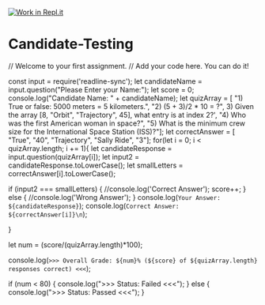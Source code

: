 [![Work in Repl.it](https://classroom.github.com/assets/work-in-replit-14baed9a392b3a25080506f3b7b6d57f295ec2978f6f33ec97e36a161684cbe9.svg)](https://classroom.github.com/online_ide?assignment_repo_id=4147921&assignment_repo_type=AssignmentRepo)
# Candidate-Testing

// Welcome to your first assignment.
// Add your code here. You can do it!

const input = require('readline-sync');
let candidateName = input.question("Please Enter your Name:");
let score = 0;
console.log("Candidate Name: " + candidateName);
let quizArray = [
"1) True or false: 5000 meters = 5 kilometers.",
"2) (5 + 3)/2 * 10 = ?",
3) Given the array [8, "Orbit", "Trajectory", 45], what entry is at index 2?',
"4) Who was the first American woman in space?",
"5) What is the minimum crew size for the International Space Station (ISS)?"];
let correctAnswer = [
"True",
"40",
"Trajectory",
"Sally Ride",
"3"];
for(let i = 0; i < quizArray.length; i += 1){
let candidateResponse = input.question(quizArray[i]);
let input2 = candidateResponse.toLowerCase();
let smallLetters = correctAnswer[i].toLowerCase();

if (input2 === smallLetters) {
//console.log('Correct Answer');
score++;
} else {
//console.log('Wrong Answer');
}
console.log(`Your Answer: ${candidateResponse}`);
console.log(`Correct Answer: ${correctAnswer[i]}\n`);

}

let num = (score/(quizArray.length)*100);

console.log(`>>> Overall Grade: ${num}% (${score} of ${quizArray.length} responses correct) <<<`);

if (num < 80) {
console.log(">>> Status: Failed <<<");
} else {
console.log(">>> Status: Passed <<<");
}